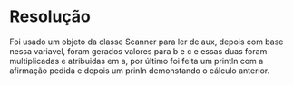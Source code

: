 # Resolução

Foi usado um objeto da classe Scanner para ler de aux, depois com base nessa variavel, foram gerados valores para b e c e essas duas foram multiplicadas e atribuidas em a, por último foi feita um println com a afirmação pedida e depois um prinln demonstando o cálculo anterior.